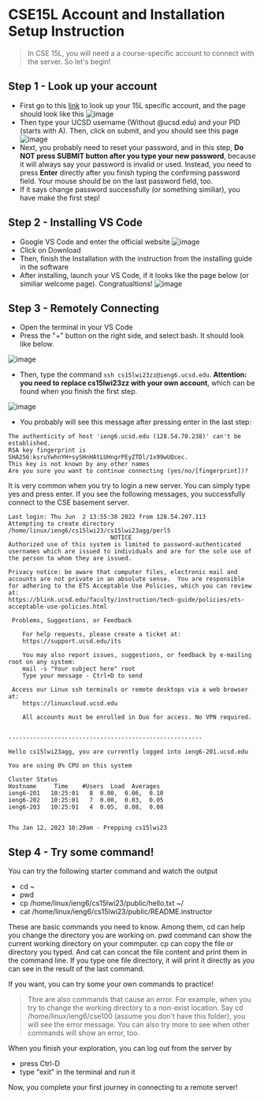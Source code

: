 # CSE15L Account and Installation Setup Instruction

>In CSE 15L, you will need a a course-specific account to connect with the server. So let's begin!

## Step 1 - Look up your account
* First go to this [link](https://sdacs.ucsd.edu/~icc/index.php) to look up your 15L specific account, and the page should look like this
![image](https://user-images.githubusercontent.com/110661816/212160351-92f478c2-c084-48a8-b9e3-2842f211301c.png)
* Then type your UCSD username (Without @ucsd.edu) and your PID (starts with A). Then, click on submit, and you should see this page
![image](https://user-images.githubusercontent.com/110661816/212160988-d09f7419-c689-41a7-b3e1-d9c03b6c13f4.png)
* Next, you probably need to reset your password, and in this step, **Do NOT press SUBMIT button after you type your new password**, because 
it will always say your password is invalid or used. Instead, you need to press **Enter** directly after you finish typing the confirming password field.
Your mouse should be on the last password field, too.
* If it says change password successfully (or something similiar), you have make the first step!

## Step 2 - Installing VS Code
* Google VS Code and enter the official website
![image](https://user-images.githubusercontent.com/110661816/212161904-d0cec69e-23cd-4cea-9f7f-08a0612cfbf1.png)
* Click on Download
* Then, finish the Installation with the instruction from the installing guide in the software
* After installing, launch your VS Code, if it looks like the page below (or similiar welcome page). Congratualtions!
![image](https://user-images.githubusercontent.com/110661816/212162549-b7a7d750-84bb-4922-9ed1-bf69e1dc127a.png)

## Step 3 - Remotely Connecting
* Open the terminal in your VS Code
* Press the "+" button on the right side, and select bash. It should look like below.

![image](https://user-images.githubusercontent.com/110661816/212162986-8234a978-ee99-4363-9f64-4723a28d9393.png)
* Then, type the command `ssh cs15lwi23zz@ieng6.ucsd.edu`. **Attention: you need to replace cs15lwi23zz with your own account**, which can be found when you finish the first step.

![image](https://user-images.githubusercontent.com/110661816/212163458-ef1292b7-58c5-4d9c-ba3b-29830f2d0e24.png)
* You probably will see this message after pressing enter in the last step:

```
The authenticity of host 'ieng6.ucsd.edu (128.54.70.238)' can't be established.
RSA key fingerprint is SHA256:ksruYwhnYH+sySHnHAtLUHngrPEyZTDl/1x99wUQcec.     
This key is not known by any other names
Are you sure you want to continue connecting (yes/no/[fingerprint])?
```

It is very common when you try to login a new server. You can simply type yes and press enter. If you see the following messages, you successfully connect to the CSE basement server.

```
Last login: Thu Jun  2 13:55:30 2022 from 128.54.207.113
Attempting to create directory /home/linux/ieng6/cs15lwi23/cs15lwi23agg/perl5
                             NOTICE 
Authorized use of this system is limited to password-authenticated
usernames which are issued to individuals and are for the sole use of
the person to whom they are issued.

Privacy notice: be aware that computer files, electronic mail and
accounts are not private in an absolute sense.  You are responsible
for adhering to the ETS Acceptable Use Policies, which you can review at:
https://blink.ucsd.edu/faculty/instruction/tech-guide/policies/ets-acceptable-use-policies.html

 Problems, Suggestions, or Feedback

    For help requests, please create a ticket at:
    https://support.ucsd.edu/its

    You may also report issues, suggestions, or feedback by e-mailing root on any system:
    mail -s "Your subject here" root
    Type your message - Ctrl+D to send

 Access our Linux ssh terminals or remote desktops via a web browser at:
    https://linuxcloud.ucsd.edu

    All accounts must be enrolled in Duo for access. No VPN required.


-------------------------------------------------------

Hello cs15lwi23agg, you are currently logged into ieng6-201.ucsd.edu

You are using 0% CPU on this system

Cluster Status
Hostname     Time    #Users  Load  Averages
ieng6-201   10:25:01   8  0.00,  0.06,  0.10
ieng6-202   10:25:01   7  0.00,  0.03,  0.05
ieng6-203   10:25:01   4  0.05,  0.08,  0.08


Thu Jan 12, 2023 10:29am - Prepping cs15lwi23
```

## Step 4 - Try some command!
You can try the following starter command and watch the output
* cd ~
* pwd
* cp /home/linux/ieng6/cs15lwi23/public/hello.txt ~/
* cat /home/linux/ieng6/cs15lwi23/public/README.instructor

These are basic commands you need to know. Among them, cd can help you change the directory you are working on. pwd command can show the current working directory on your commputer. cp can copy the file or directory you typed. And cat can concat the file content and print them in the command line. If you type one file directory, it will print it directly as you can see in the result of the last command.

If you want, you can try some your own commands to practice!

>Thre are also commands that cause an error. For example, when you try to change the working directory to a non-exist location. Say cd /home/linux/ieng6/cse100 (assume you don't have this folder), you will see the error message. 
You can also try more to see when other commands will show an error, too.

When you finish your exploration, you can log out from the server by
* press Ctrl-D
* type "exit" in the terminal and run it

Now, you complete your first journey in connecting to a remote server!
